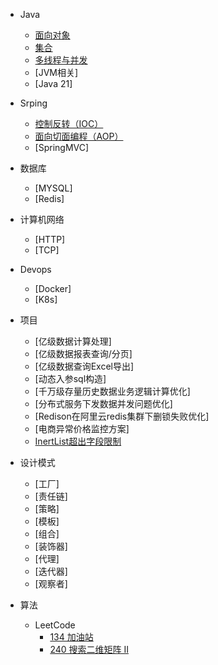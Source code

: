<!-- _sidebar.md -->

* Java
  
  - [面向对象](./content/java/面向对象.md)
  - [集合](./content/java/集合.md)
  
  * [多线程与并发](./content/java/多线程与并发.md)
  * [JVM相关]
  * [Java 21]
  
* Srping
  * [控制反转（IOC）](./content/Spring/控制反转（IOC）.md)
  * [面向切面编程（AOP）](./content/Spring/面向切面编程（AOP）.md)
  * [SpringMVC]
  
* 数据库
  * [MYSQL]
  * [Redis]
  
* 计算机网络
  * [HTTP]
  * [TCP]
  
* Devops
  * [Docker]
  * [K8s]
  
* 项目
    * [亿级数据计算处理]
    * [亿级数据报表查询/分页]
    * [亿级数据查询Excel导出]
    * [动态入参sql构造]
    * [千万级存量历史数据业务逻辑计算优化]
    * [分布式服务下发数据并发问题优化]
    * [Redison在阿里云redis集群下删锁失败优化]
    * [电商异常价格监控方案]
    * [InertList超出字段限制](./content/project/InsertList超出限制.md)
    
* 设计模式
  
    * [工厂]
    * [责任链]
    * [策略]
    * [模板]
    * [组合]
    * [装饰器]
    * [代理]
    * [迭代器]
    * [观察者]
    
* 算法
  * LeetCode
    * [134 加油站](./content/算法/134%20加油站.md)
    * [240 搜索二维矩阵 II](./content/算法/240.%20搜索二维矩阵%20II.md)